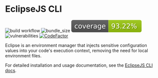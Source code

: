 # EclipseJS CLI

![build workflow](https://github.com/DLesage25/Eclipse-CLI/actions/workflows/build-and-lint.yml/badge.svg)
![bundle_size](https://img.shields.io/bundlephobia/min/@eclipsejs/cli)
![coverage](./badges/coverage.svg)
![vulnerabilities](https://img.shields.io/snyk/vulnerabilities/github/dlesage25/eclipse-cli)
[![CodeFactor](https://www.codefactor.io/repository/github/dlesage25/eclipse-cli/badge)](https://www.codefactor.io/repository/github/dlesage25/eclipse-cli)

Eclipse is an environment manager that injects sensitive configuration values into your code's execution context, removing the need for local environment files.

For detailed installation and usage documentation, see the [EclipseJS CLI docs](https://docs.eclipsejs.io/#/cli).
